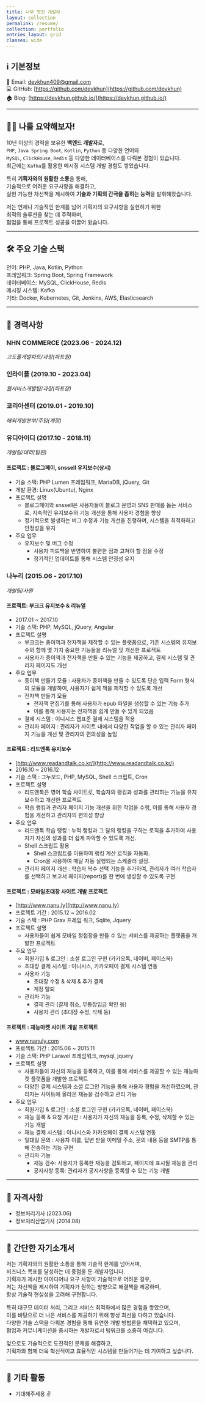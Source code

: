 ```yaml
---
title: 너무 멋진 개발자
layout: collection
permalink: /resume/
collection: portfolio
entries_layout: grid
classes: wide
---
```


## ℹ️ 기본정보
📧 Email: devkhun409@gmail.com   
💻 GitHub: [https://github.com/devkhun](https://github.com/devkhun)   
🏠 Blog: [https://devkhun.github.io/](https://devkhun.github.io/)

---
## 👨‍💻 나를 요약해보자!
10년 이상의 경력을 보유한 **백엔드 개발자**로,    
`PHP`, `Java Spring Boot`, `Kotlin`, `Python` 등 다양한 언어와    
`MySQL`, `ClickHouse`, `Redis` 등 다양한 데이터베이스를 다뤄본 경험이 있습니다.   
최근에는 `Kafka`를 활용한 메시징 시스템 개발 경험도 쌓았습니다.

특히 **기획자와의 원활한 소통**을 통해,   
기술적으로 어려운 요구사항을 해결하고,   
실현 가능한 차선책을 제시하여 **기술과 기획의 간극을 좁히는 능력**을 발휘해왔습니다.   

저는 언제나 기술적인 한계를 넘어 기획자의 요구사항을 실현하기 위한   
최적의 솔루션을 찾는 데 주력하며,   
협업을 통해 프로젝트 성공을 이끌어 왔습니다.

---
## 🛠️ 주요 기술 스택
언어: PHP, Java, Kotlin, Python   
프레임워크: Spring Boot, Spring Framework   
데이터베이스: MySQL, ClickHouse, Redis   
메시징 시스템: Kafka   
기타: Docker, Kubernetes, Git, Jenkins, AWS, Elasticsearch

---
## 💼 경력사항
### NHN COMMERCE (2023.06 - 2024.12)
_고도몰개발파트/과장(파트원)_

### 인라이플 (2019.10 - 2023.04)
_웹서비스개발팀/과장(파트장)_

### 코리아센터 (2019.01 - 2019.10)
_해외개발본부/주임(계장)_

### 유디아이디 (2017.10 - 2018.11)
_개발팀/대리(팀원)_

#### 프로젝트 : 블로그페이, snssell 유지보수(상시)
- 기술 스택: PHP Lumen 프레임워크, MariaDB, jQuery, Git
- 개발 환경: Linux(Ubuntu), Nginx
- 프로젝트 설명
  - 블로그페이와 snssell은 사용자들이 블로그 운영과 SNS 판매를 돕는 서비스로, 지속적인 유지보수와 기능 개선을 통해 사용자 경험을 향상
  - 정기적으로 발생하는 버그 수정과 기능 개선을 진행하며, 시스템을 최적화하고 안정성을 유지
- 주요 업무
  - 유지보수 및 버그 수정
    - 사용자 피드백을 반영하여 불편한 점과 고쳐야 할 점을 수정
    - 정기적인 업데이트를 통해 시스템 안정성 유지

### 나누리 (2015.06 - 2017.10)
_개발팀/사원_   

#### 프로젝트: 부크크 유지보수 & 리뉴얼
- 2017.01 ~ 2017.10
- 기술 스택: PHP, MySQL, jQuery, Angular
- 프로젝트 설명
  - 부크크는 종이책과 전자책을 제작할 수 있는 플랫폼으로, 기존 시스템의 유지보수와 함께 몇 가지 중요한 기능들을 리뉴얼 및 개선한 프로젝트
  - 사용자가 종이책과 전자책을 만들 수 있는 기능을 제공하고, 결제 시스템 및 관리자 페이지도 개선
- 주요 업무
  - 종이책 만들기 모듈 : 사용자가 종이책을 만들 수 있도록 단순 입력 Form 형식의 모듈을 개발하여, 사용자가 쉽게 책을 제작할 수 있도록 개선
  - 전자책 만들기 모듈
    - 전자책 편집기를 통해 사용자가 epub 파일을 생성할 수 있는 기능 추가 
    - 이를 통해 사용자는 전자책을 쉽게 만들 수 있게 되었음
  - 결제 시스템 : 이니시스 웹표준 결제 시스템을 적용
  - 관리자 페이지 : 관리자가 사이트 내에서 다양한 작업을 할 수 있는 관리자 페이지 기능을 개선 및 관리자의 편의성을 높임

#### 프로젝트 : 리드앤톡 유지보수
- [http://www.readandtalk.co.kr/](http://www.readandtalk.co.kr/)
- 2016.10 ~ 2016.12
- 기술 스택 : 그누보드, PHP, MySQL, Shell 스크립트, Cron
- 프로젝트 설명
  - 리드앤톡은 영어 학습 사이트로, 학습자의 랭킹과 성과를 관리하는 기능을 유지보수하고 개선한 프로젝트
  - 학습 랭킹과 관리자 페이지 기능 개선을 위한 작업을 수행, 이를 통해 사용자 경험을 개선하고 관리자의 편의성 향상
- 주요 업무
  - 리드앤톡 학습 랭킹 : 누적 랭킹과 그 달의 랭킹을 구하는 로직을 추가하여 사용자가 자신의 성과를 더 쉽게 파악할 수 있도록 개선.
  - Shell 스크립트 활용
    - Shell 스크립트를 이용하여 랭킹 계산 로직을 자동화.
    - Cron을 사용하여 매달 자동 실행되는 스케줄러 설정.
  - 관리자 페이지 개선 : 학습자 복수 선택 기능을 추가하여, 관리자가 여러 학습자를 선택하고 보고서 페이지(report)를 한 번에 생성할 수 있도록 구현.

#### 프로젝트 : 모바일초대장 사이트 개발 프로젝트
- [http://www.nanu.ly](http://www.nanu.ly)   
- 프로젝트 기간 : 2015.12 ~ 2016.02
- 기술 스택 : PHP Grav 프레임 워크, Sqlite, Jquery
- 프로젝트 설명
  - 사용자들이 쉽게 모바일 청첩장을 만들 수 있는 서비스를 제공하는 플랫폼을 개발한 프로젝트
- 주요 업무
  - 회원가입 & 로그인 : 소셜 로그인 구현 (카카오톡, 네이버, 페이스북)
  - 초대장 결제 시스템 : 이니시스, 카카오페이 결제 시스템 연동
  - 사용자 기능
    - 초대장 수정 & 삭제 & 추가 결제
    - 계정 탈퇴
  - 관리자 기능
    - 결제 관리 (결제 취소, 무통장입금 확인 등)
    - 사용자 관리 (초대장 수정, 삭제 등)

#### 프로젝트 : 재능마켓 사이트 개발 프로젝트
- www.nanuly.com
- 프로젝트 기간 : 2015.06 ~ 2015.11
- 기술 스택: PHP Laravel 프레임워크, mysql, jquery
- 프로젝트 설명
  - 사용자들이 자신의 재능을 등록하고, 이를 통해 서비스를 제공할 수 있는 재능마켓 플랫폼을 개발한 프로젝트
  - 다양한 결제 시스템과 소셜 로그인 기능을 통해 사용자 경험을 개선하였으며, 관리자는 사이트에 올라온 재능을 검수하고 관리 가능
- 주요 업무
  - 회원가입 & 로그인 : 소셜 로그인 구현 (카카오톡, 네이버, 페이스북)
  - 재능 등록 & 요청 게시판 : 사용자가 자신의 재능을 등록, 수정, 삭제할 수 있는 기능 개발
  - 재능 결제 시스템 : 이니시스와 카카오페이 결제 시스템 연동
  - 일대일 문의 : 사용자 이름, 답변 받을 이메일 주소, 문의 내용 등을 SMTP를 통해 전송하는 기능 구현
  - 관리자 기능
    - 재능 검수: 사용자가 등록한 재능을 검토하고, 페이지에 표시될 재능을 관리
    - 공지사항 등록: 관리자가 공지사항을 등록할 수 있는 기능 개발

---
## 🏅 자격사항
- 정보처리기사 (2023.06)
- 정보처리산업기사 (2014.08)

---
## 📝 간단한 자기소개서
저는 기획자와의 원활한 소통을 통해 기술적 한계를 넘어서며,   
비즈니스 목표를 달성하는 데 중점을 둔 개발자입니다.   
기획자가 제시한 아이디어나 요구 사항이 기술적으로 어려운 경우,   
저는 차선책을 제시하여 기획자가 원하는 방향으로 해결책을 제공하며,   
항상 기술적 현실성을 고려해 구현합니다.

특히 대규모 데이터 처리, 그리고 서비스 최적화에서 많은 경험을 쌓았으며,   
이를 바탕으로 더 나은 서비스를 제공하기 위해 항상 최선을 다하고 있습니다.   
다양한 기술 스택을 다뤄본 경험을 통해 유연한 개발 방법론을 채택하고 있으며,   
협업과 커뮤니케이션을 중시하는 개발자로서 팀워크를 소중히 여깁니다.

앞으로도 기술적으로 도전적인 문제를 해결하고,   
기획자와 함께 더욱 혁신적이고 효율적인 시스템을 만들어가는 데 기여하고 싶습니다.

---
## 🌟 기타 활동
- 기대해주세용 ✌️
